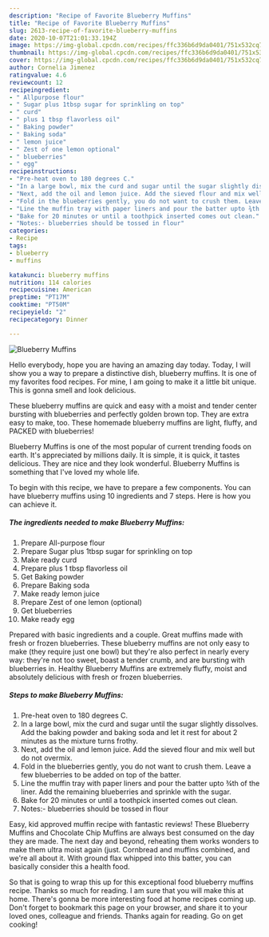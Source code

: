 ```yaml
---
description: "Recipe of Favorite Blueberry Muffins"
title: "Recipe of Favorite Blueberry Muffins"
slug: 2613-recipe-of-favorite-blueberry-muffins
date: 2020-10-07T21:01:33.194Z
image: https://img-global.cpcdn.com/recipes/ffc336b6d9da0401/751x532cq70/blueberry-muffins-recipe-main-photo.jpg
thumbnail: https://img-global.cpcdn.com/recipes/ffc336b6d9da0401/751x532cq70/blueberry-muffins-recipe-main-photo.jpg
cover: https://img-global.cpcdn.com/recipes/ffc336b6d9da0401/751x532cq70/blueberry-muffins-recipe-main-photo.jpg
author: Cornelia Jimenez
ratingvalue: 4.6
reviewcount: 12
recipeingredient:
- " Allpurpose flour"
- " Sugar plus 1tbsp sugar for sprinkling on top"
- " curd"
- " plus 1 tbsp flavorless oil"
- " Baking powder"
- " Baking soda"
- " lemon juice"
- " Zest of one lemon optional"
- " blueberries"
- " egg"
recipeinstructions:
- "Pre-heat oven to 180 degrees C."
- "In a large bowl, mix the curd and sugar until the sugar slightly dissolves. Add the baking powder and baking soda and let it rest for about 2 minutes as the mixture turns frothy."
- "Next, add the oil and lemon juice. Add the sieved flour and mix well but do not overmix."
- "Fold in the blueberries gently, you do not want to crush them. Leave a few blueberries to be added on top of the batter."
- "Line the muffin tray with paper liners and pour the batter upto ¾th of the liner. Add the remaining blueberries and sprinkle with the sugar."
- "Bake for 20 minutes or until a toothpick inserted comes out clean."
- "Notes:- blueberries should be tossed in flour"
categories:
- Recipe
tags:
- blueberry
- muffins

katakunci: blueberry muffins 
nutrition: 114 calories
recipecuisine: American
preptime: "PT17M"
cooktime: "PT50M"
recipeyield: "2"
recipecategory: Dinner

---
```



![Blueberry Muffins](https://img-global.cpcdn.com/recipes/ffc336b6d9da0401/751x532cq70/blueberry-muffins-recipe-main-photo.jpg)

Hello everybody, hope you are having an amazing day today. Today, I will show you a way to prepare a distinctive dish, blueberry muffins. It is one of my favorites food recipes. For mine, I am going to make it a little bit unique. This is gonna smell and look delicious.

These blueberry muffins are quick and easy with a moist and tender center bursting with blueberries and perfectly golden brown top. They are extra easy to make, too. These homemade blueberry muffins are light, fluffy, and PACKED with blueberries!

Blueberry Muffins is one of the most popular of current trending foods on earth. It's appreciated by millions daily. It is simple, it is quick, it tastes delicious. They are nice and they look wonderful. Blueberry Muffins is something that I've loved my whole life.


To begin with this recipe, we have to prepare a few components. You can have blueberry muffins using 10 ingredients and 7 steps. Here is how you can achieve it.

<!--inarticleads1-->

##### The ingredients needed to make Blueberry Muffins:

1. Prepare  All-purpose flour
1. Prepare  Sugar plus 1tbsp sugar for sprinkling on top
1. Make ready  curd
1. Prepare  plus 1 tbsp flavorless oil
1. Get  Baking powder
1. Prepare  Baking soda
1. Make ready  lemon juice
1. Prepare  Zest of one lemon (optional)
1. Get  blueberries
1. Make ready  egg


Prepared with basic ingredients and a couple. Great muffins made with fresh or frozen blueberries. These blueberry muffins are not only easy to make (they require just one bowl) but they&#39;re also perfect in nearly every way: they&#39;re not too sweet, boast a tender crumb, and are bursting with blueberries in. Healthy Blueberry Muffins are extremely fluffy, moist and absolutely delicious with fresh or frozen blueberries. 

<!--inarticleads2-->

##### Steps to make Blueberry Muffins:

1. Pre-heat oven to 180 degrees C.
1. In a large bowl, mix the curd and sugar until the sugar slightly dissolves. Add the baking powder and baking soda and let it rest for about 2 minutes as the mixture turns frothy.
1. Next, add the oil and lemon juice. Add the sieved flour and mix well but do not overmix.
1. Fold in the blueberries gently, you do not want to crush them. Leave a few blueberries to be added on top of the batter.
1. Line the muffin tray with paper liners and pour the batter upto ¾th of the liner. Add the remaining blueberries and sprinkle with the sugar.
1. Bake for 20 minutes or until a toothpick inserted comes out clean.
1. Notes:- blueberries should be tossed in flour


Easy, kid approved muffin recipe with fantastic reviews! These Blueberry Muffins and Chocolate Chip Muffins are always best consumed on the day they are made. The next day and beyond, reheating them works wonders to make them ultra moist again (just. Cornbread and muffins combined, and we&#39;re all about it. With ground flax whipped into this batter, you can basically consider this a health food. 

So that is going to wrap this up for this exceptional food blueberry muffins recipe. Thanks so much for reading. I am sure that you will make this at home. There's gonna be more interesting food at home recipes coming up. Don't forget to bookmark this page on your browser, and share it to your loved ones, colleague and friends. Thanks again for reading. Go on get cooking!
